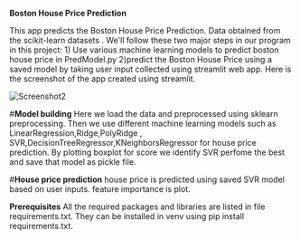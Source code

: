 **Boston House Price Prediction**

This app predicts the Boston House Price Prediction. Data obtained from the scikit-learn datasets . We'll follow these two major steps in our program in this project: 1) Use various machine learning models to predict boston house price in  PredModel.py 
2)predict the Boston House Price using a saved model by taking user input collected using streamlit web app.
Here is the screenshot of the app created using streamlit.

![Screenshot2](https://user-images.githubusercontent.com/83027416/159102726-822d9f4f-ed8a-426e-b6a5-3d78e897d83e.jpg)

#**Model building**
Here we load the data and preprocessed using sklearn preprocessing. Then we use different machine learning models such as LinearRegression,Ridge,PolyRidge , SVR,DecisionTreeRegressor,KNeighborsRegressor for house price prediction. 
By plotting boxplot for score  we identify SVR perfome the best and save that model as pickle file.

#**House price prediction**
house price is predicted using saved SVR model based on user inputs. feature importance is plot.

**Prerequisites**
All the required packages and libraries are listed in file requirements.txt. They can be installed in venv using pip install requirements.txt.
